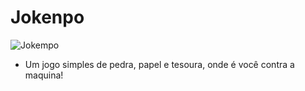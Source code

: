 # Jokenpo 
![Jokempo](https://github.com/camylla14/jokenpow/assets/150981282/ad1eed25-a2bc-46ba-8d4c-c96e001680bd)

- Um jogo simples de pedra, papel e tesoura, onde é você contra a maquina!
